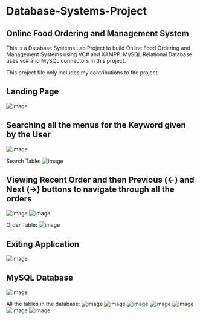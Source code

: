 # Database-Systems-Project
## Online Food Ordering and Management System

This is a Database Systems Lab Project to build Online Food Ordering and Management Systems using VC# and XAMPP. MySQL Relational Database uses vc# and MySQL connectors in this project.

This project file only includes my contributions to the project.

## Landing Page
![image](https://github.com/harshita2234/Database-Systems-Project/assets/97393648/ba026b29-856b-4bbc-87a8-5699bae805ec)

## Searching all the menus for the Keyword given by the User
![image](https://github.com/harshita2234/Database-Systems-Project/assets/97393648/970f4e72-ca1b-4bfd-952d-9603e442cf12)

Search Table:
![image](https://github.com/harshita2234/Database-Systems-Project/assets/97393648/050e38a6-db42-40ab-82c7-549f52c03648)

## Viewing Recent Order and then Previous (<-) and Next (->) buttons to navigate through all the orders
![image](https://github.com/harshita2234/Database-Systems-Project/assets/97393648/1dd0e943-e4d6-4b20-8d68-846505bbd7e2)
![image](https://github.com/harshita2234/Database-Systems-Project/assets/97393648/3549692c-86eb-407e-b25f-b5d3f786b421)

Order Table:
![image](https://github.com/harshita2234/Database-Systems-Project/assets/97393648/84a3fb43-14e6-4cd1-9564-b85e6b62fd38)

## Exiting Application
![image](https://github.com/harshita2234/Database-Systems-Project/assets/97393648/31d4753d-9929-4361-9807-bf74c8ffd310)


## MySQL Database
![image](https://github.com/harshita2234/Database-Systems-Project/assets/97393648/6579a55b-103a-465a-8aea-99dbd42a3b3c)

All the tables in the database:
![image](https://github.com/harshita2234/Database-Systems-Project/assets/97393648/b2760b94-36d3-400b-b154-a70e05a30558)
![image](https://github.com/harshita2234/Database-Systems-Project/assets/97393648/01986daf-c378-4c77-a95b-cb64535109a5)
![image](https://github.com/harshita2234/Database-Systems-Project/assets/97393648/8b762087-ac56-4a8b-882f-27577661703b)
![image](https://github.com/harshita2234/Database-Systems-Project/assets/97393648/2c95ffee-8c14-4b8a-9716-10c7ce45fcc9)
![image](https://github.com/harshita2234/Database-Systems-Project/assets/97393648/f2d2743f-ce83-4e82-a8dd-add434b51342)
![image](https://github.com/harshita2234/Database-Systems-Project/assets/97393648/1ad00f27-432c-48a3-8b14-43da8e0a9743)
![image](https://github.com/harshita2234/Database-Systems-Project/assets/97393648/a72393a7-023f-41c1-8d33-390c0cae9421)














